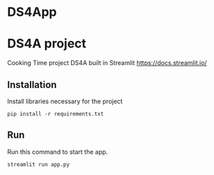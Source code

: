 # DS4App

# DS4A project
Cooking Time project DS4A
built in Streamlit https://docs.streamlit.io/

## Installation
Install libraries necessary for the project
```
pip install -r requirements.txt
```

## Run
Run this command to start the app. 
```bash
streamlit run app.py
```
